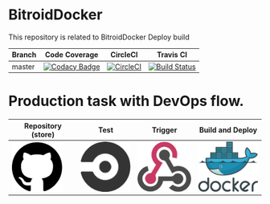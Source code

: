 # BitroidDocker
This repository is related to BitroidDocker Deploy build


Branch | Code Coverage | CircleCI | Travis CI
---|---|---|---
master|[![Codacy Badge](https://api.codacy.com/project/badge/Grade/abcb73b6afb549ec9fc3600a22ff6d2a)](https://www.codacy.com/app/hemanth22hemu/BitroidDocker?utm_source=github.com&amp;utm_medium=referral&amp;utm_content=hemanth22/BitroidDocker&amp;utm_campaign=Badge_Grade)|[![CircleCI](https://circleci.com/gh/hemanth22/BitroidDocker.svg?style=svg)](https://circleci.com/gh/hemanth22/BitroidDocker)|[![Build Status](https://travis-ci.org/hemanth22/BitroidDocker.svg?branch=master)](https://travis-ci.org/hemanth22/BitroidDocker)



# Production task with DevOps flow.

Repository (store) | Test | Trigger | Build and Deploy
---|---|---|---
[![github logo](github.png)](https://github.com/hemanth22)|[![Circle CI logo](CircleCI.png)](https://circleci.com)|[![Webhooks logo](webhook.png)](https://circleci.com)|[![Docker logo](dockerhub.png)](https://hub.docker.com)
